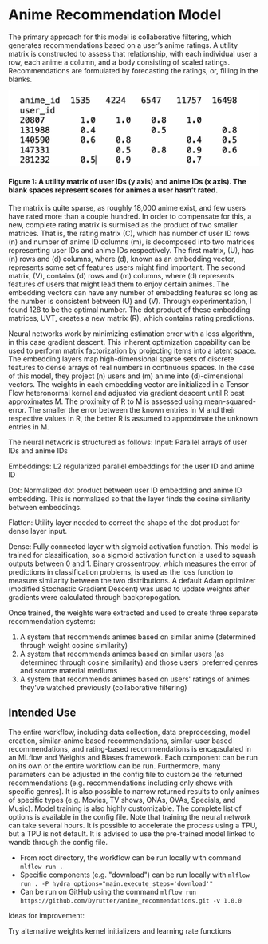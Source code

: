 # Anime Recommendation Model
The primary approach for this model is collaborative filtering, which generates recommendations based on a user’s anime ratings. A utility matrix is constructed to assess that relationship, with each individual user a row, each anime a column, and a body consisting of scaled ratings. Recommendations are formulated by forecasting the ratings, or, filling in the blanks. 

![](https://github.com/Dyrutter/anime_recommendations/blob/main/figure_file/readme_images/anime_ratings_matrix.png)
#### Figure 1: A utility matrix of user IDs (y axis) and anime IDs (x axis). The blank spaces represent scores for animes a user hasn’t rated.

The matrix is quite sparse, as roughly 18,000 anime exist, and few users have rated more than a couple hundred. In order to compensate for this, a new, complete rating matrix is surmised as the product of two smaller matrices. That is, the rating matrix (C), which has number of user ID rows (n) and number of anime ID columns (m), is decomposed into two matrices representing user IDs and anime IDs respectively. The first matrix, (U), has (n) rows and (d) columns, where (d), known as an embedding vector, represents some set of features users might find important. The second matrix, (V), contains (d) rows and (m) columns, where (d) represents features of users that might lead them to enjoy certain animes. The embedding vectors can have any number of embedding features so long as the number is consistent between (U) and (V). Through experimentation, I found 128 to be the optimal number. The dot product of these embedding matrices, UVT, creates a new matrix (R), which contains rating predictions.

Neural networks work by minimizing estimation error with a loss algorithm, in this case gradient descent. This inherent optimization capability can be used to perform matrix factorization by projecting items into a latent space. The embedding layers map high-dimensional sparse sets of discrete features to dense arrays of real numbers in continuous spaces. In the case of this model, they project (n) users and (m) anime into (d)-dimensional vectors. The weights in each embedding vector are initialized in a Tensor Flow heteronormal kernel and adjusted via gradient descent until R best approximates M. The proximity of R to M is assessed using mean-squared-error. The smaller the error between the known entries in M and their respective values in R, the better R is assumed to approximate the unknown entries in M. 

The neural network is structured as follows:
Input: Parallel arrays of user IDs and anime IDs 

Embeddings: L2 regularized parallel embeddings for the user ID and anime ID

Dot: Normalized dot product between user ID embedding and anime ID embedding. This is normalized so that the layer finds the cosine simliarity between embeddings.

Flatten: Utility layer needed to correct the shape of the dot product for dense layer input.

Dense: Fully connected layer with sigmoid activation function. This model is trained for classification, so a sigmoid activation function is used to squash outputs between 0 and 1. Binary crossentropy, which measures the error of predictions in classification problems, is used as the loss function to measure similarity between the two distributions. A default Adam optimizer (modified Stochastic Gradient Descent) was used to update weights after gradients were calculated through backpropogation.

Once trained, the weights were extracted and used to create three separate recommendation systems:
1. A system that recommends animes based on similar anime (determined through weight cosine similarity)
2. A system that recommends animes based on similar users (as determined through cosine similarity) and those users' preferred genres and source material mediums
3. A system that recommends animes based on users' ratings of animes they've watched previously (collaborative filtering)

## Intended Use

The entire workflow, including data collection, data preprocessing, model creation, similar-anime based recommendations, similar-user based recommendations, and rating-based recommendations is encapsulated in an MLflow and Weights and Biases framework. Each component can be run on its own or the entire workflow can be run. Furthermore, many parameters can be adjusted in the config file to customize the returned recommendations (e.g. recommendations including only shows with specific genres). It is also possible to narrow returned results to only animes of specific types (e.g. Movies, TV shows, ONAs, OVAs, Specials, and Music). Model training is also highly customizable. The complete list of options is available in the config file. Note that training the neural network can take several hours. It is possible to accelerate the process using a TPU, but a TPU is not default. It is advised to use the pre-trained model linked to wandb through the config file.  

+ From root directory, the workflow can be run locally with command `mlflow run .`
+ Specific components (e.g. "download") can be run locally with `mlflow run . -P hydra_options="main.execute_steps='download'"`
+ Can be run on GitHub using the command `mlflow run https://github.com/Dyrutter/anime_recommendations.git -v 1.0.0`

Ideas for improvement:

Try alternative weights kernel initializers and learning rate functions
